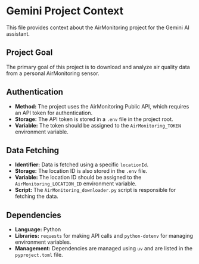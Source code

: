 # Gemini Project Context

This file provides context about the AirMonitoring project for the Gemini AI assistant.

## Project Goal

The primary goal of this project is to download and analyze air quality data from a personal AirMonitoring sensor.

## Authentication

- **Method:** The project uses the AirMonitoring Public API, which requires an API token for authentication.
- **Storage:** The API token is stored in a `.env` file in the project root.
- **Variable:** The token should be assigned to the `AirMonitoring_TOKEN` environment variable.

## Data Fetching

- **Identifier:** Data is fetched using a specific `locationId`.
- **Storage:** The location ID is also stored in the `.env` file.
- **Variable:** The location ID should be assigned to the `AirMonitoring_LOCATION_ID` environment variable.
- **Script:** The `AirMonitoring_downloader.py` script is responsible for fetching the data.

## Dependencies

- **Language:** Python
- **Libraries:** `requests` for making API calls and `python-dotenv` for managing environment variables.
- **Management:** Dependencies are managed using `uv` and are listed in the `pyproject.toml` file.
